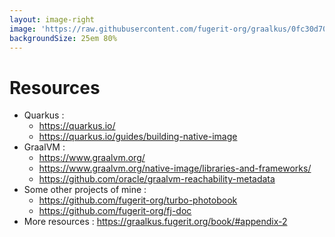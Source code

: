 ```yaml
---
layout: image-right
image: 'https://raw.githubusercontent.com/fugerit-org/graalkus/0fc30d702894253d9fb4cf9a810271ba76e93a36/src/main/docs/slidev/graalkus/images/graalkus_qr.svg'
backgroundSize: 25em 80%
---
```


<style>
li {
  font-size: 14px;
}
</style>

# Resources

* <span v-mark.cirle.blue="0">Quarkus</span> :
  * https://quarkus.io/
  * https://quarkus.io/guides/building-native-image
* <span v-mark.cirle.red="0">GraalVM</span> :
  * https://www.graalvm.org/
  * https://www.graalvm.org/native-image/libraries-and-frameworks/
  * https://github.com/oracle/graalvm-reachability-metadata
* <span v-mark.cirle.purple="0">Some other projects of mine</span> : 
  * https://github.com/fugerit-org/turbo-photobook
  * https://github.com/fugerit-org/fj-doc
* <span v-mark.cirle.green="0">More resources</span> : https://graalkus.fugerit.org/book/#appendix-2
